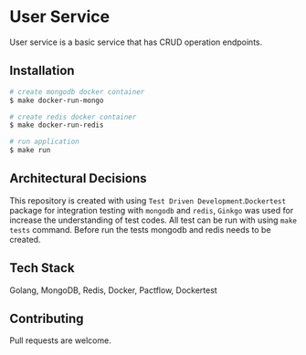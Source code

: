 # User Service

User service is a basic service that has CRUD operation endpoints. 

## Installation

```bash
# create mongodb docker container
$ make docker-run-mongo

# create redis docker container
$ make docker-run-redis

# run application
$ make run
```

## Architectural Decisions

This repository is created with using `Test Driven Development`.`Dockertest` package for integration testing with `mongodb` and `redis`, `Ginkgo` was used for increase the understanding of test codes. All test can be run with using `make tests` command. Before run the tests mongodb and redis needs to be created.


## Tech Stack

Golang, MongoDB, Redis, Docker, Pactflow, Dockertest

## Contributing

Pull requests are welcome.
